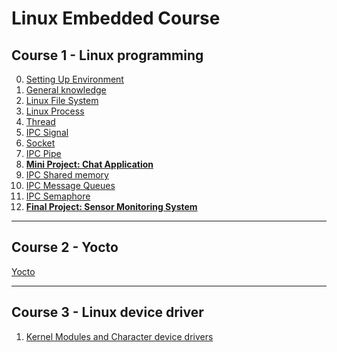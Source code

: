 # Linux Embedded Course

## Course 1 - Linux programming
0. [Setting Up Environment](Course1-LinuxProgramming/00-SettingUpEnvironment)  
1. [General knowledge](Course1-LinuxProgramming/01-GeneralKnowledge)  
2. [Linux File System](Course1-LinuxProgramming/02-LinuxFileSystem)  
3. [Linux Process](Course1-LinuxProgramming/03-LinuxProcess)  
4. [Thread](Course1-LinuxProgramming/04-Thread)  
5. [IPC Signal](Course1-LinuxProgramming/05-IPC-Signal)  
6. [Socket](Course1-LinuxProgramming/06-Socket)  
7. [IPC Pipe](Course1-LinuxProgramming/07-IPC-Pipe)  
8. **[Mini Project: Chat Application](Course1-LinuxProgramming/0X-ChatApplication)**  
9. [IPC Shared memory](Course1-LinuxProgramming/08-IPC-SharedMemory)
10. [IPC Message Queues](Course1-LinuxProgramming/09-IPC-MessageQueues)  
11. [IPC Semaphore](Course1-LinuxProgramming/10-IPC-Semaphore)  
12. **[Final Project: Sensor Monitoring System](Course1-LinuxProgramming/XX-SensorMonitoringSystem)**  

---

## Course 2 - Yocto

[Yocto](Course2-Yocto/README.md)

---

## Course 3 - Linux device driver

1. [Kernel Modules and Character device drivers](Course3-LinuxDeviceDriver/01-KernelModulesAndCharacterDeviceDrivers/)